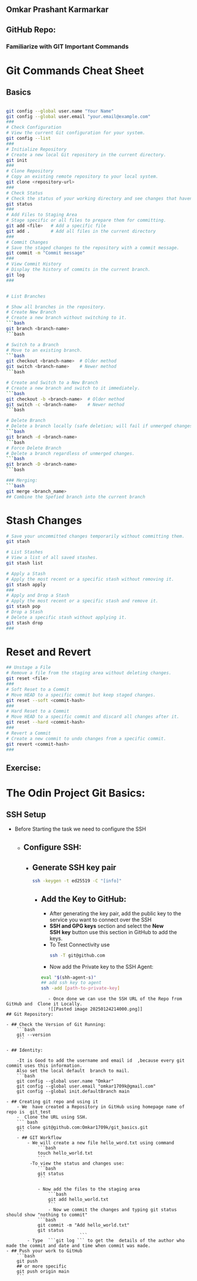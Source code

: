 ## Omkar Prashant Karmarkar
## GitHub Repo:

### Familiarize with GIT  Important Commands

# Git Commands Cheat Sheet

## Basics

```bash

git config --global user.name "Your Name"
git config --global user.email "your.email@example.com"
###
# Check Configuration
# View the current Git configuration for your system.
git config --list
###
# Initialize Repository
# Create a new local Git repository in the current directory.
git init
###
# Clone Repository
# Copy an existing remote repository to your local system.
git clone <repository-url>
###
# Check Status
# Check the status of your working directory and see changes that haven't been staged or committed.
git status
###
# Add Files to Staging Area
# Stage specific or all files to prepare them for committing.
git add <file>   # Add a specific file
git add .        # Add all files in the current directory
###
# Commit Changes
# Save the staged changes to the repository with a commit message.
git commit -m "Commit message"
###
# View Commit History
# Display the history of commits in the current branch.
git log
###


# List Branches

# Show all branches in the repository.
# Create New Branch
# Create a new branch without switching to it.
```bash
git branch <branch-name>
```bash

# Switch to a Branch
# Move to an existing branch.
```bash
git checkout <branch-name>  # Older method
git switch <branch-name>    # Newer method
```bash

# Create and Switch to a New Branch
# Create a new branch and switch to it immediately.
```bash
git checkout -b <branch-name>  # Older method
git switch -c <branch-name>    # Newer method
```bash

# Delete Branch
# Delete a branch locally (safe deletion; will fail if unmerged changes exist).
```bash
git branch -d <branch-name>
```bash
# Force Delete Branch
# Delete a branch regardless of unmerged changes.
```bash
git branch -D <branch-name>
```bash

### Merging:
```bash 
git merge <branch_name>
## Combine the Spefied branch into the current branch
```

# Stash Changes
```bash
# Save your uncommitted changes temporarily without committing them.
git stash

# List Stashes
# View a list of all saved stashes.
git stash list

# Apply a Stash
# Apply the most recent or a specific stash without removing it.
git stash apply
###
# Apply and Drop a Stash
# Apply the most recent or a specific stash and remove it.
git stash pop
# Drop a Stash
# Delete a specific stash without applying it.
git stash drop
###
```
# Reset and Revert
```bash
## Unstage a File
# Remove a file from the staging area without deleting changes.
git reset <file>
###
# Soft Reset to a Commit
# Move HEAD to a specific commit but keep staged changes.
git reset --soft <commit-hash>
###
# Hard Reset to a Commit
# Move HEAD to a specific commit and discard all changes after it.
git reset --hard <commit-hash>
###
# Revert a Commit
# Create a new commit to undo changes from a specific commit.
git revert <commit-hash>
###

```


## Exercise:
# The Odin Project Git Basics:
##  SSH Setup
- Before Starting the task we need to configure the SSH 
	- ## Configure SSH:
		- ## Generate SSH key pair
			```bash
			ssh -keygen -t ed25519 -C "[info]"
			```
			- ## Add the Key to GitHub:
				-  After generating the key pair, add the public key to the service you want to connect over the SSH 
				- **SSH and GPG keys** section and select the **New SSH** **key** button use this section in GitHub to add the keys.
				-  To Test Connectivity use 
					 ```bash
					 ssh -T git@github.com
					```
				- Now add the Private key to the SSH Agent:
				```bash
				eval "$(shh-agent-s)"
				## add ssh key to agent
				ssh -add [path-to-private-key]
				
				
```
				- Once done we can use the SSH URL of the Repo from GitHub and  Clone it Locally.
				![[Pasted image 20250124214000.png]]
## Git Repository: 

- ## Check the Version of Git Running:
	```bash
	git --version
	```

- ## Identity:  

	-It is Good to add the username and email id  ,because every git commit uses this information.
	Also set the local default  branch to mail.
	```bash
	git config --global user.name "Omkar"
	git config --global user.email "omkar1709k@gmail.com"
	git config --global init.defaultBranch main
```

	
	- ## Creating git repo and using it
		- We  have created a Repository in GitHub using homepage name of repo is  git_test
		-  Clone the URL using SSH.
		``` bash
		git clone git@github.com:Omkar1709k/git_basics.git
		```
		- ## GIT Workflow
			- We will create a new file hello_word.txt using command 
				```bash
				touch hello_world.txt
				```
			 -To view the status and changes use:
				```bash
				git status
				```
				
				- Now add the files to the staging area
					```bash
					git add hello_world.txt
					```
					- Now we commit the changes and typing git status should show "nothing to commit"
				```bash
				git commit -m "Add hello_world.txt"
				git status
                                ```
			- Type  ```git log ``` to get the  details of the author who made the commit and date and time when commit was made.
	- ## Push your work to GitHub
		```bash
		git push 
		## or more specific 
		git push origin main
		```

